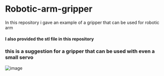 # Robotic-arm-gripper
In this repository i gave an example of a gripper that can be used for robotic arm


#### I also provided the stl file in this repository


### this is a suggestion for a gripper that can be used with even a small servo
![image](https://user-images.githubusercontent.com/5675794/127554073-9e7c5559-3b22-485e-84ed-975350b4aa61.png)


